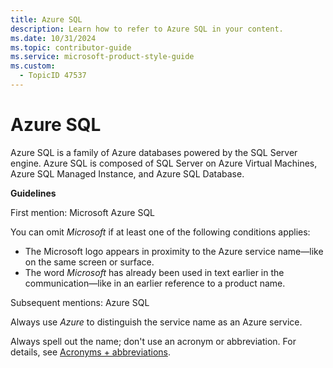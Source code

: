 ```yaml
---
title: Azure SQL
description: Learn how to refer to Azure SQL in your content.
ms.date: 10/31/2024
ms.topic: contributor-guide
ms.service: microsoft-product-style-guide
ms.custom:
  - TopicID 47537
---
```



# Azure SQL

Azure SQL is a family of Azure databases powered by the SQL Server engine. Azure SQL is composed of SQL Server on Azure Virtual Machines, Azure SQL Managed Instance, and Azure SQL Database.

**Guidelines**

First mention: Microsoft Azure SQL

You can omit *Microsoft* if at least one of the following conditions applies:

- The Microsoft logo appears in proximity to the Azure service name—like on the same screen or surface.
- The word *Microsoft* has already been used in text earlier in the communication—like in an earlier reference to a product name.

Subsequent mentions: Azure SQL

Always use *Azure* to distinguish the service name as an Azure service.

Always spell out the name; don't use an acronym or abbreviation. For details, see [Acronyms + abbreviations](~\acronyms-and-abbreviations.md).

